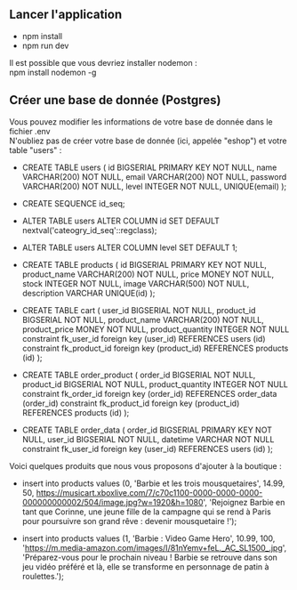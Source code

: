 ## Lancer l'application

- npm install
- npm run dev

Il est possible que vous devriez installer nodemon : <br />
npm install nodemon -g

## Créer une base de donnée (Postgres)

Vous pouvez modifier les informations de votre base de donnée dans le fichier .env <br />
N'oubliez pas de créer votre base de donnée (ici, appelée "eshop") et votre table "users" :

- CREATE TABLE users (
  id BIGSERIAL PRIMARY KEY NOT NULL,
  name VARCHAR(200) NOT NULL,
  email VARCHAR(200) NOT NULL,
  password VARCHAR(200) NOT NULL,
  level INTEGER NOT NULL,
  UNIQUE(email)
  );

- CREATE SEQUENCE id_seq;

- ALTER TABLE users ALTER COLUMN id SET DEFAULT nextval('cateogry_id_seq'::regclass);
- ALTER TABLE users ALTER COLUMN level SET DEFAULT 1;

- CREATE TABLE products (
  id BIGSERIAL PRIMARY KEY NOT NULL,
  product_name VARCHAR(200) NOT NULL,
  price MONEY NOT NULL,
  stock INTEGER NOT NULL,
  image VARCHAR(500) NOT NULL,
  description VARCHAR
  UNIQUE(id)
  );

- CREATE TABLE cart (
  user_id BIGSERIAL NOT NULL,
  product_id BIGSERIAL NOT NULL,
  product_name VARCHAR(200) NOT NULL,
  product_price MONEY NOT NULL,
  product_quantity INTEGER NOT NULL
  constraint fk_user_id
  foreign key (user_id)
  REFERENCES users (id)
  constraint fk_product_id
  foreign key (product_id)
  REFERENCES products (id)
  );

- CREATE TABLE order_product (
  order_id BIGSERIAL NOT NULL,
  product_id BIGSERIAL NOT NULL,
  product_quantity INTEGER NOT NULL
  constraint fk_order_id
  foreign key (order_id)
  REFERENCES order_data (order_id)
  constraint fk_product_id
  foreign key (product_id)
  REFERENCES products (id)
  );

- CREATE TABLE order_data (
  order_id BIGSERIAL PRIMARY KEY NOT NULL,
  user_id BIGSERIAL NOT NULL,
  datetime VARCHAR NOT NULL
  constraint fk_user_id
  foreign key (user_id)
  REFERENCES users (id)
  );

Voici quelques produits que nous vous proposons d'ajouter à la boutique :

- insert into products values (0, 'Barbie et les trois mousquetaires', 14.99, 50, https://musicart.xboxlive.com/7/c70c1100-0000-0000-0000-000000000002/504/image.jpg?w=1920&h=1080', 'Rejoignez Barbie en tant que Corinne, une jeune fille de la campagne qui se rend à Paris pour poursuivre son grand rêve : devenir mousquetaire !');

- insert into products values (1, 'Barbie : Video Game Hero', 10.99, 100, 'https://m.media-amazon.com/images/I/81nYemv+feL._AC_SL1500_.jpg', 'Préparez-vous pour le prochain niveau ! Barbie se retrouve dans son jeu vidéo préféré et là, elle se transforme en personnage de patin à roulettes.');
